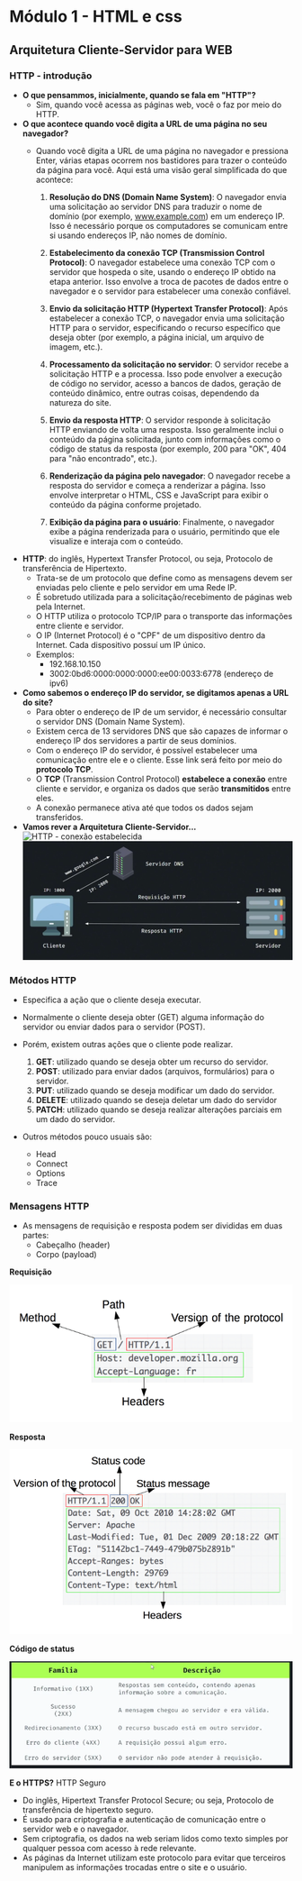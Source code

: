 # Módulo 1 - HTML e css

## Arquitetura Cliente-Servidor para WEB

### HTTP - introdução
- **O que pensammos, inicialmente, quando se fala em "HTTP"?**
  - Sim, quando você acessa as páginas web, você o faz por meio do HTTP.
- **O que acontece quando você digita a  URL de uma página no seu navegador?**
  - Quando você digita a URL de uma página no navegador e pressiona Enter, várias etapas ocorrem nos bastidores para trazer o conteúdo da página para você. Aqui está uma visão geral simplificada do que acontece:

    1. **Resolução do DNS (Domain Name System)**:
      O navegador envia uma solicitação ao servidor DNS para traduzir o nome de domínio (por exemplo, www.example.com) em um endereço IP. Isso é necessário porque os computadores se comunicam entre si usando endereços IP, não nomes de domínio.

    2. **Estabelecimento da conexão TCP (Transmission Control Protocol)**:
      O navegador estabelece uma conexão TCP com o servidor que hospeda o site, usando o endereço IP obtido na etapa anterior. Isso envolve a troca de pacotes de dados entre o navegador e o servidor para estabelecer uma conexão confiável.

    3. **Envio da solicitação HTTP (Hypertext Transfer Protocol)**:
      Após estabelecer a conexão TCP, o navegador envia uma solicitação HTTP para o servidor, especificando o recurso específico que deseja obter (por exemplo, a página inicial, um arquivo de imagem, etc.).

    4. **Processamento da solicitação no servidor**:
      O servidor recebe a solicitação HTTP e a processa. Isso pode envolver a execução de código no servidor, acesso a bancos de dados, geração de conteúdo dinâmico, entre outras coisas, dependendo da natureza do site.

    5. **Envio da resposta HTTP**:
      O servidor responde à solicitação HTTP enviando de volta uma resposta. Isso geralmente inclui o conteúdo da página solicitada, junto com informações como o código de status da resposta (por exemplo, 200 para "OK", 404 para "não encontrado", etc.).

    6. **Renderização da página pelo navegador**:
      O navegador recebe a resposta do servidor e começa a renderizar a página. Isso envolve interpretar o HTML, CSS e JavaScript para exibir o conteúdo da página conforme projetado.

    7. **Exibição da página para o usuário**:
      Finalmente, o navegador exibe a página renderizada para o usuário, permitindo que ele visualize e interaja com o conteúdo.
- **HTTP**: do inglês, Hypertext Transfer Protocol, ou seja, Protocolo de transferência de Hipertexto.
  - Trata-se de um protocolo que define como as mensagens devem ser enviadas pelo cliente e pelo servidor em uma Rede IP.
  - É sobretudo utilizada para a solicitação/recebimento de páginas web pela Internet.
  - O HTTP utiliza o protocolo TCP/IP para o transporte das informações entre cliente e servidor.
  - O IP (Internet Protocol) é o "CPF" de um dispositivo dentro da Internet. Cada dispositivo possuí um IP único.
  - Exemplos:
    - 192.168.10.150
    - 3002:0bd6:0000:0000:0000:ee00:0033:6778 (endereço de ipv6)
- **Como sabemos o endereço IP do servidor, se digitamos apenas a URL do site?**
  - Para obter o endereço de IP de um servidor, é necessário consultar o servidor DNS (Domain Name System).
  - Existem cerca de 13 servidores DNS que são capazes de informar o endereço IP dos servidores a partir de seus domínios.
  - Com o endereço IP do servidor, é possível estabelecer uma comunicação entre ele e o cliente. Esse link será feito por meio do **protocolo TCP**.
  - O **TCP** (Transmission Control Protocol) **estabelece a conexão** entre cliente e servidor, e organiza os dados que serão **transmitidos** entre eles.
  - A conexão permanece ativa até que todos os dados sejam transferidos.
- **Vamos rever a Arquitetura Cliente-Servidor...**
![HTTP - conexão estabelecida](./prints/http-conexão%20estabelecida.png)
![HTTP - requisição HTTP](./prints/http%20-%20requisição%20HTTP.png)

### Métodos HTTP
- Especifica a ação que o cliente deseja executar.
- Normalmente o cliente deseja obter (GET) alguma informação do servidor ou enviar dados para o servidor (POST).
- Porém, existem outras ações que o cliente pode realizar.

  1. **GET**: utilizado quando se deseja obter um recurso do servidor.
  2. **POST**: utilizado para enviar dados (arquivos, formulários) para o servidor.
  3. **PUT**: utilizado quando se deseja modificar um dado do servidor.
  4. **DELETE**: utilizado quando se deseja deletar um dado do servidor
  5. **PATCH**: utilizado quando se deseja realizar alterações parciais em um dado do servidor.
- Outros métodos pouco usuais são:
  - Head
  - Connect
  - Options
  - Trace

### Mensagens HTTP
- As mensagens de requisição e resposta podem ser divididas em duas partes:
  - Cabeçalho (header)
  - Corpo (payload)

**Requisição**

![http request](./prints/http_request.png)

**Resposta**

![http response](./prints/http_response.png)

**Código de status**

![Código de status](./prints/codigos%20de%20status.png)

**E o HTTPS?** HTTP Seguro
- Do inglês, Hipertext Transfer Protocol Secure; ou seja, Protocolo de transferência de hipertexto seguro.
- É usado para criptografia e autenticação de comunicação entre o servidor web e o navegador.
- Sem criptografia, os dados na web seriam lidos como texto simples por qualquer pessoa com acesso à rede relevante.
- As páginas da Internet utilizam este protocolo para evitar que terceiros manipulem as informações trocadas entre o site e o usuário.